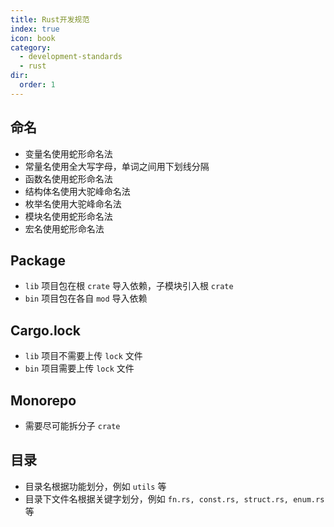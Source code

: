 ```yaml
---
title: Rust开发规范
index: true
icon: book
category:
  - development-standards
  - rust
dir:
  order: 1
---
```


<Share colorful />

## 命名

- 变量名使用蛇形命名法
- 常量名使用全大写字母，单词之间用下划线分隔
- 函数名使用蛇形命名法
- 结构体名使用大驼峰命名法
- 枚举名使用大驼峰命名法
- 模块名使用蛇形命名法
- 宏名使用蛇形命名法

## Package

- `lib` 项目包在根 `crate` 导入依赖，子模块引入根 `crate`
- `bin` 项目包在各自 `mod` 导入依赖

## Cargo.lock

- `lib` 项目不需要上传 `lock` 文件
- `bin` 项目需要上传 `lock` 文件

## Monorepo

- 需要尽可能拆分子 `crate`

## 目录

- 目录名根据功能划分，例如 `utils` 等
- 目录下文件名根据关键字划分，例如 `fn.rs, const.rs, struct.rs, enum.rs` 等
